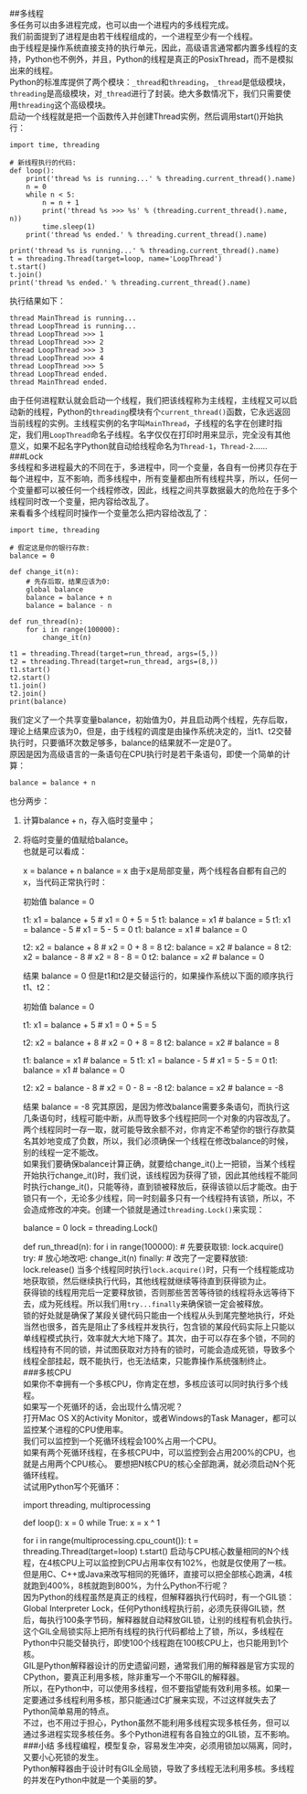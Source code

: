 ##多线程  
多任务可以由多进程完成，也可以由一个进程内的多线程完成。  
我们前面提到了进程是由若干线程组成的，一个进程至少有一个线程。  
由于线程是操作系统直接支持的执行单元，因此，高级语言通常都内置多线程的支持，Python也不例外，并且，Python的线程是真正的PosixThread，而不是模拟出来的线程。  
Python的标准库提供了两个模块：`_thread`和`threading`，`_thread`是低级模块，`threading`是高级模块，对`_thread`进行了封装。绝大多数情况下，我们只需要使用`threading`这个高级模块。  
启动一个线程就是把一个函数传入并创建Thread实例，然后调用start()开始执行：

	import time, threading
	
	# 新线程执行的代码:
	def loop():
	    print('thread %s is running...' % threading.current_thread().name)
	    n = 0
	    while n < 5:
	        n = n + 1
	        print('thread %s >>> %s' % (threading.current_thread().name, n))
	        time.sleep(1)
	    print('thread %s ended.' % threading.current_thread().name)
	
	print('thread %s is running...' % threading.current_thread().name)
	t = threading.Thread(target=loop, name='LoopThread')
	t.start()
	t.join()
	print('thread %s ended.' % threading.current_thread().name)
执行结果如下：

	thread MainThread is running...
	thread LoopThread is running...
	thread LoopThread >>> 1
	thread LoopThread >>> 2
	thread LoopThread >>> 3
	thread LoopThread >>> 4
	thread LoopThread >>> 5
	thread LoopThread ended.
	thread MainThread ended.  
由于任何进程默认就会启动一个线程，我们把该线程称为主线程，主线程又可以启动新的线程，Python的`threading`模块有个`current_thread()`函数，它永远返回当前线程的实例。主线程实例的名字叫`MainThread`，子线程的名字在创建时指定，我们用`LoopThread`命名子线程。名字仅仅在打印时用来显示，完全没有其他意义，如果不起名字Python就自动给线程命名为`Thread-1`，`Thread-2`……  
###Lock  
多线程和多进程最大的不同在于，多进程中，同一个变量，各自有一份拷贝存在于每个进程中，互不影响，而多线程中，所有变量都由所有线程共享，所以，任何一个变量都可以被任何一个线程修改，因此，线程之间共享数据最大的危险在于多个线程同时改一个变量，把内容给改乱了。  
来看看多个线程同时操作一个变量怎么把内容给改乱了：  

	import time, threading
	
	# 假定这是你的银行存款:
	balance = 0
	
	def change_it(n):
	    # 先存后取，结果应该为0:
	    global balance
	    balance = balance + n
	    balance = balance - n
	
	def run_thread(n):
	    for i in range(100000):
	        change_it(n)
	
	t1 = threading.Thread(target=run_thread, args=(5,))
	t2 = threading.Thread(target=run_thread, args=(8,))
	t1.start()
	t2.start()
	t1.join()
	t2.join()
	print(balance)  
我们定义了一个共享变量balance，初始值为0，并且启动两个线程，先存后取，理论上结果应该为0，但是，由于线程的调度是由操作系统决定的，当t1、t2交替执行时，只要循环次数足够多，balance的结果就不一定是0了。  
原因是因为高级语言的一条语句在CPU执行时是若干条语句，即使一个简单的计算：  

	balance = balance + n
也分两步：  
1. 计算balance + n，存入临时变量中；  
2. 将临时变量的值赋给balance。  
也就是可以看成：

	x = balance + n
	balance = x
由于x是局部变量，两个线程各自都有自己的x，当代码正常执行时：

	初始值 balance = 0
	
	t1: x1 = balance + 5 # x1 = 0 + 5 = 5
	t1: balance = x1     # balance = 5
	t1: x1 = balance - 5 # x1 = 5 - 5 = 0
	t1: balance = x1     # balance = 0
	
	t2: x2 = balance + 8 # x2 = 0 + 8 = 8
	t2: balance = x2     # balance = 8
	t2: x2 = balance - 8 # x2 = 8 - 8 = 0
	t2: balance = x2     # balance = 0
	
	结果 balance = 0
但是t1和t2是交替运行的，如果操作系统以下面的顺序执行t1、t2：

	初始值 balance = 0
	
	t1: x1 = balance + 5  # x1 = 0 + 5 = 5
	
	t2: x2 = balance + 8  # x2 = 0 + 8 = 8
	t2: balance = x2      # balance = 8
	
	t1: balance = x1      # balance = 5
	t1: x1 = balance - 5  # x1 = 5 - 5 = 0
	t1: balance = x1      # balance = 0
	
	t2: x2 = balance - 8  # x2 = 0 - 8 = -8
	t2: balance = x2   # balance = -8
	
	结果 balance = -8
究其原因，是因为修改balance需要多条语句，而执行这几条语句时，线程可能中断，从而导致多个线程把同一个对象的内容改乱了。  
两个线程同时一存一取，就可能导致余额不对，你肯定不希望你的银行存款莫名其妙地变成了负数，所以，我们必须确保一个线程在修改balance的时候，别的线程一定不能改。  
如果我们要确保balance计算正确，就要给change_it()上一把锁，当某个线程开始执行change_it()时，我们说，该线程因为获得了锁，因此其他线程不能同时执行change_it()，只能等待，直到锁被释放后，获得该锁以后才能改。由于锁只有一个，无论多少线程，同一时刻最多只有一个线程持有该锁，所以，不会造成修改的冲突。创建一个锁就是通过`threading.Lock()`来实现：  

	balance = 0
	lock = threading.Lock()
	
	def run_thread(n):
	    for i in range(100000):
	        # 先要获取锁:
	        lock.acquire()
	        try:
	            # 放心地改吧:
	            change_it(n)
	        finally:
	            # 改完了一定要释放锁:
	            lock.release()
当多个线程同时执行`lock.acquire()`时，只有一个线程能成功地获取锁，然后继续执行代码，其他线程就继续等待直到获得锁为止。  
获得锁的线程用完后一定要释放锁，否则那些苦苦等待锁的线程将永远等待下去，成为死线程。所以我们用`try...finally`来确保锁一定会被释放。  
锁的好处就是确保了某段关键代码只能由一个线程从头到尾完整地执行，坏处当然也很多，首先是阻止了多线程并发执行，包含锁的某段代码实际上只能以单线程模式执行，效率就大大地下降了。其次，由于可以存在多个锁，不同的线程持有不同的锁，并试图获取对方持有的锁时，可能会造成死锁，导致多个线程全部挂起，既不能执行，也无法结束，只能靠操作系统强制终止。  
###多核CPU  
如果你不幸拥有一个多核CPU，你肯定在想，多核应该可以同时执行多个线程。  
如果写一个死循环的话，会出现什么情况呢？  
打开Mac OS X的Activity Monitor，或者Windows的Task Manager，都可以监控某个进程的CPU使用率。  
我们可以监控到一个死循环线程会100%占用一个CPU。  
如果有两个死循环线程，在多核CPU中，可以监控到会占用200%的CPU，也就是占用两个CPU核心。
要想把N核CPU的核心全部跑满，就必须启动N个死循环线程。  
试试用Python写个死循环：

	import threading, multiprocessing
	
	def loop():
	    x = 0
	    while True:
	        x = x ^ 1
	
	for i in range(multiprocessing.cpu_count()):
	    t = threading.Thread(target=loop)
	    t.start()
启动与CPU核心数量相同的N个线程，在4核CPU上可以监控到CPU占用率仅有102%，也就是仅使用了一核。  
但是用C、C++或Java来改写相同的死循环，直接可以把全部核心跑满，4核就跑到400%，8核就跑到800%，为什么Python不行呢？  
因为Python的线程虽然是真正的线程，但解释器执行代码时，有一个GIL锁：Global Interpreter Lock，任何Python线程执行前，必须先获得GIL锁，然后，每执行100条字节码，解释器就自动释放GIL锁，让别的线程有机会执行。这个GIL全局锁实际上把所有线程的执行代码都给上了锁，所以，多线程在Python中只能交替执行，即使100个线程跑在100核CPU上，也只能用到1个核。  
GIL是Python解释器设计的历史遗留问题，通常我们用的解释器是官方实现的CPython，要真正利用多核，除非重写一个不带GIL的解释器。  
所以，在Python中，可以使用多线程，但不要指望能有效利用多核。如果一定要通过多线程利用多核，那只能通过C扩展来实现，不过这样就失去了Python简单易用的特点。  
不过，也不用过于担心，Python虽然不能利用多线程实现多核任务，但可以通过多进程实现多核任务。多个Python进程有各自独立的GIL锁，互不影响。  
###小结
多线程编程，模型复杂，容易发生冲突，必须用锁加以隔离，同时，又要小心死锁的发生。  
Python解释器由于设计时有GIL全局锁，导致了多线程无法利用多核。多线程的并发在Python中就是一个美丽的梦。  
